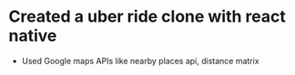 # Created a uber ride clone with react native
- Used Google maps APIs like nearby places api, distance matrix
